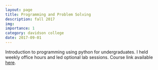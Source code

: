 ```yaml
---
layout: page
title: Programming and Problem Solving
description: fall 2017
img: 
importance: 1
category: davidson college
date: 2017-09-01
---
```

<!-- ---
title: "CSC 121: Programming and Problem Solving (Fall 2017)"
collection: teaching
type: "Undergraduate course, Teaching assistant"
permalink: 
venue: Davidson College 
date: 2017-09-01 
location: "Davidson, North Carolina"
--- -->

Introduction to programming using python for undergraduates. I held weekly office hours and led optional lab sessions.  Course link available [here](http://catalog.davidson.edu/preview_program.php?catoid=26&poid=1681).  
